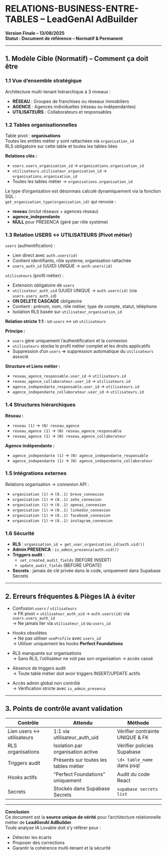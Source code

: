# RELATIONS-BUSINESS-ENTRE-TABLES – LeadGenAI AdBuilder
**Version Finale – 13/08/2025**  
**Statut : Document de référence – Normatif & Permanent**

---

## 1. Modèle Cible (Normatif) – Comment ça doit être

### 1.1 Vue d’ensemble stratégique
Architecture multi-tenant hiérarchique à 3 niveaux :

- **RÉSEAU** : Groupes de franchises ou réseaux immobiliers  
- **AGENCE** : Agences individuelles (réseau ou indépendantes)  
- **UTILISATEURS** : Collaborateurs et responsables  

### 1.2 Tables organisationnelles
Table pivot : **organisations**  
Toutes les entités métier y sont rattachées via `organisation_id`  
RLS obligatoire sur cette table et toutes les tables liées  

**Relations clés :**
- `users.users_organisation_id` → `organisations.organisation_id`
- `utilisateurs.utilisateur_organisation_id` → `organisations.organisation_id`
- Toutes les tables métier → `organisations.organisation_id`

Le type d’organisation est désormais calculé dynamiquement via la fonction SQL :  
`get_organisation_type(organisation_id)` qui renvoie :  
- **reseau** (inclut réseaux + agences réseau)  
- **agence_independante**  
- **NULL** pour PRESENCA (géré par rôle système)  

### 1.3 Relation USERS ↔ UTILISATEURS (Pivot métier)
`users` (authentification) :  
- Lien direct avec `auth.users(id)`  
- Contient identifiants, rôle système, organisation rattachée  
- `users_auth_id` (UUID) UNIQUE → `auth.users(id)`  

`utilisateurs` (profil métier) :  
- Extension obligatoire de `users`  
- `utilisateur_auth_uid` (UUID) UNIQUE → `auth.users(id)` (via `users.users_auth_id`)  
- **ON DELETE CASCADE** obligatoire  
- Contient : prénom, nom, rôle métier, type de compte, statut, téléphone  
- Isolation RLS basée sur `utilisateur_organisation_id`  

**Relation stricte 1:1** : un `users` ↔ un `utilisateurs`

**Principe :**
- `users` gère uniquement l’authentification et la connexion  
- `utilisateurs` stocke le profil métier complet et les droits applicatifs  
- Suppression d’un `users` ⇒ suppression automatique du `utilisateurs` associé  

**Structure et Liens métier :**
- `reseau_agence_responsable.user_id` → `utilisateurs.id`
- `reseau_agence_collaborateur.user_id` → `utilisateurs.id`
- `agence_independante_responsable.user_id` → `utilisateurs.id`
- `agence_independante_collaborateur.user_id` → `utilisateurs.id`

### 1.4 Structures hiérarchiques

**Réseau :**
- `reseau (1)` → `(N) reseau_agence`
- `reseau_agence (1)` → `(N) reseau_agence_responsable`
- `reseau_agence (1)` → `(N) reseau_agence_collaborateur`

**Agence indépendante :**
- `agence_independante (1)` → `(N) agence_independante_responsable`
- `agence_independante (1)` → `(N) agence_independante_collaborateur`

### 1.5 Intégrations externes
Relations organisation → connexion API :
- `organisation (1)` → `(0..1) brevo_connexion`
- `organisation (1)` → `(0..1) zoho_connexion`
- `organisation (1)` → `(0..1) openai_connexion`
- `organisation (1)` → `(0..1) linkedin_connexion`
- `organisation (1)` → `(0..1) facebook_connexion`
- `organisation (1)` → `(0..1) instagram_connexion`

### 1.6 Sécurité
- **RLS** : `organisation_id = get_user_organisation_id(auth.uid())`
- **Admin PRESENCA** : `is_admin_presenca(auth.uid())`
- **Triggers audit** :  
  - `set_created_audit_fields` (BEFORE INSERT)  
  - `update_audit_fields` (BEFORE UPDATE)  
- **Secrets** : jamais de clé privée dans le code, uniquement dans Supabase Secrets  

---

## 2. Erreurs fréquentes & Pièges IA à éviter

- Confusion `users` / `utilisateurs`  
  → FK pivot = `utilisateur_auth_uid` → `auth.users(id)` via `users.users_auth_id`  
  → Ne jamais lier via `utilisateur_id` ou `users_id`  

- Hooks obsolètes  
  → Ne pas utiliser `useProfile` avec `users_id`  
  → Utiliser uniquement les hooks **Perfect Foundations**  

- RLS manquante sur organisations  
  → Sans RLS, l’utilisateur ne voit pas son organisation → accès cassé  

- Absence de triggers audit  
  → Toute table métier doit avoir triggers INSERT/UPDATE actifs  

- Accès admin global non contrôlé  
  → Vérification stricte avec `is_admin_presenca`  

---

## 3. Points de contrôle avant validation

| Contrôle | Attendu | Méthode |
|----------|---------|---------|
| Lien users ↔ utilisateurs | 1:1 via utilisateur_auth_uid | Vérifier contrainte UNIQUE & FK |
| RLS organisations | Isolation par organisation active | Vérifier policies Supabase |
| Triggers audit | Présents sur toutes les tables métier | `\d+ table_name` dans psql |
| Hooks actifs | “Perfect Foundations” uniquement | Audit du code React |
| Secrets | Stockés dans Supabase Secrets | `supabase secrets list` |

---

**Conclusion**  
Ce document est la **source unique de vérité** pour l’architecture relationnelle métier de **LeadGenAI AdBuilder**.  
Toute analyse IA Lovable doit s’y référer pour :  
- Détecter les écarts  
- Proposer des corrections  
- Garantir la cohérence multi-tenant et la sécurité  
